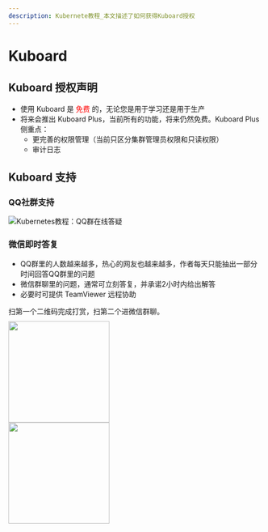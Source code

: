 ```yaml
---
description: Kubernete教程_本文描述了如何获得Kuboard授权
---
```


# Kuboard

## Kuboard 授权声明

* 使用 Kuboard 是 <font color="red">免费</font> 的，无论您是用于学习还是用于生产
* 将来会推出 Kuboard Plus，当前所有的功能，将来仍然免费。Kuboard Plus 侧重点：
  * 更完善的权限管理（当前只区分集群管理员权限和只读权限）
  * 审计日志

## Kuboard 支持

### QQ社群支持

  <p>
    <Qq/>
  </p>
  <p>
    <img src="/images/kuboard_qq.png" alt="Kubernetes教程：QQ群在线答疑"/>
  </p>

### 微信即时答复

* QQ群里的人数越来越多，热心的网友也越来越多，作者每天只能抽出一部分时间回答QQ群里的问题
* 微信群聊里的问题，通常可立刻答复，并承诺2小时内给出解答
* 必要时可提供 TeamViewer 远程协助
<div>
  <div style="margin-top: 10px;">
      <span>扫第一个二维码完成打赏，扫第二个进微信群聊。</span>
    <p style="margin-top: 10px;">
      <img src="/images/dz.png" style="width: 200px; margin-right: 150px;"></img>
      <img src="/images/dz2.jpeg" style="width: 200px;"></img>
    </p>
  </div>
</div>

<!-- ### 微服务落地咨询

Kuboard 团队提供微服务实施落地的全过程咨询和实施，服务范围：
<p>
  <img src="./consulting.png">
</p>

如有需要请加微信：

<p>
  <img src="/images/dz2.jpeg" style="width: 200px;"></img>
</p> -->
